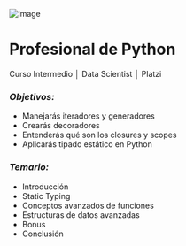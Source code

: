 ![image](https://user-images.githubusercontent.com/86489670/183794351-772582c2-7509-4bfa-8023-4016479d70fe.png)

# Profesional de Python
Curso Intermedio │ Data Scientist │ Platzi

### _**Objetivos:**_
- Manejarás iteradores y generadores
- Crearás decoradores
- Entenderás qué son los closures y scopes
- Aplicarás tipado estático en Python

### _**Temario:**_
- Introducción
- Static Typing
- Conceptos avanzados de funciones
- Estructuras de datos avanzadas
- Bonus
- Conclusión
